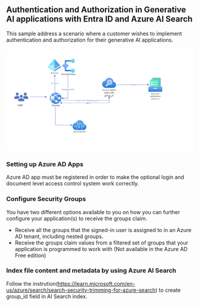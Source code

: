 ## Authentication and Authorization in Generative AI applications with Entra ID and Azure AI Search

This sample address a scenario where a customer wishes to implement authentication and authorization for their generative AI applications. 

<img src="rag-aoai-arch.png"/>

### Setting up Azure AD Apps
Azure AD app must be registered in order to make the optional login and document level access control system work correctly.

### Configure Security Groups

You have two different options available to you on how you can further configure your application(s) to receive the groups claim.

- Receive all the groups that the signed-in user is assigned to in an Azure AD tenant, including nested groups.
- Receive the groups claim values from a filtered set of groups that your application is programmed to work with (Not available in the Azure AD Free edition)

### Index file content and metadata by using Azure AI Search

Follow the instrution(https://learn.microsoft.com/en-us/azure/search/search-security-trimming-for-azure-search) to create group_id field in AI Search index.




